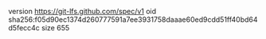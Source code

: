 version https://git-lfs.github.com/spec/v1
oid sha256:f05d90ec1374d260777591a7ee3931758daaae60ed9cdd51ff40bd64d5fecc4c
size 655
